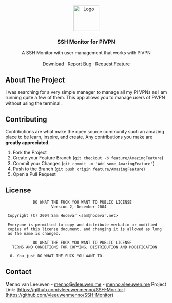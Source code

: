 <!--
*** Thanks for checking out this README Template. If you have a suggestion that would
*** make this better, please fork the repo and create a pull request or simply open
*** an issue with the tag "enhancement".
*** Thanks again! Now go create something AMAZING! :D
-->

<!-- PROJECT SHIELDS -->
<!--
*** I'm using markdown "reference style" links for readability.
*** Reference links are enclosed in brackets [ ] instead of parentheses ( ).
*** See the bottom of this document for the declaration of the reference variables
*** for contributors-url, forks-url, etc. This is an optional, concise syntax you may use.
*** https://www.markdownguide.org/basic-syntax/#reference-style-links
-->
<!-- PROJECT LOGO -->
<br />
<p align="center">
  <a href="https://github.com/vleeuwenmenno/SSH-Monitor">
    <img src="assets/icon.png" alt="Logo" height="80">
  </a>

  <h3 align="center">SSH Monitor for PiVPN</h3>

  <p align="center">
    A SSH Monitor with user management that works with PiVPN
    <br />
    <br />
    <a href="https://github.com/vleeuwenmenno/SSH-Monitor/releases">Download</a>
    ·
    <a href="https://github.com/vleeuwenmenno/SSH-Monitor/issues">Report Bug</a>
    ·
    <a href="https://github.com/vleeuwenmenno/SSH-Monitor/issues">Request Feature</a>
  </p>
</p>


<!-- ABOUT THE PROJECT -->
## About The Project

I was searching for a very simple manager to manage all my Pi VPNs as I am running quite a few of them. This app allows you to manage users of PiVPN without using the terminal.

<!-- CONTRIBUTING -->
## Contributing

Contributions are what make the open source community such an amazing place to be learn, inspire, and create. Any contributions you make are **greatly appreciated**.

1. Fork the Project
2. Create your Feature Branch (`git checkout -b feature/AmazingFeature`)
3. Commit your Changes (`git commit -m 'Add some AmazingFeature'`)
4. Push to the Branch (`git push origin feature/AmazingFeature`)
5. Open a Pull Request


<!-- LICENSE -->
## License

```
            DO WHAT THE FUCK YOU WANT TO PUBLIC LICENSE
                    Version 2, December 2004

 Copyright (C) 2004 Sam Hocevar <sam@hocevar.net>

 Everyone is permitted to copy and distribute verbatim or modified
 copies of this license document, and changing it is allowed as long
 as the name is changed.

            DO WHAT THE FUCK YOU WANT TO PUBLIC LICENSE
   TERMS AND CONDITIONS FOR COPYING, DISTRIBUTION AND MODIFICATION

  0. You just DO WHAT THE FUCK YOU WANT TO.
```

<!-- CONTACT -->
## Contact

Menno van Leeuwen - menno@vleeuwen.me - [menno.vleeuwen.me](https://menno.vleeuwen.me)
Project Link: [https://github.com/vleeuwenmenno/SSH-Monitor](https://github.com/vleeuwenmenno/SSH-Monitor)